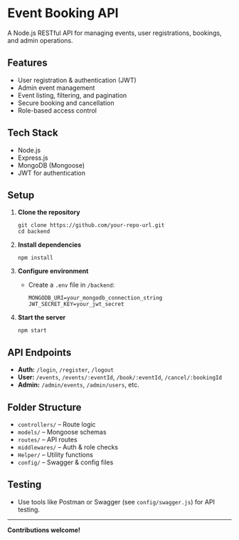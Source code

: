 # Event Booking API

A Node.js RESTful API for managing events, user registrations, bookings, and admin operations.

## Features

- User registration & authentication (JWT)
- Admin event management
- Event listing, filtering, and pagination
- Secure booking and cancellation
- Role-based access control

## Tech Stack

- Node.js
- Express.js
- MongoDB (Mongoose)
- JWT for authentication

## Setup

1. **Clone the repository**
   ```
   git clone https://github.com/your-repo-url.git
   cd backend
   ```

2. **Install dependencies**
   ```
   npm install
   ```

3. **Configure environment**
   - Create a `.env` file in `/backend`:
     ```
     MONGODB_URI=your_mongodb_connection_string
     JWT_SECRET_KEY=your_jwt_secret
     ```

4. **Start the server**
   ```
   npm start
   ```

## API Endpoints

- **Auth:** `/login`, `/register`, `/logout`
- **User:** `/events`, `/events/:eventId`, `/book/:eventId`, `/cancel/:bookingId`
- **Admin:** `/admin/events`, `/admin/users`, etc.

## Folder Structure

- `controllers/` – Route logic
- `models/` – Mongoose schemas
- `routes/` – API routes
- `middlewares/` – Auth & role checks
- `Helper/` – Utility functions
- `config/` – Swagger & config files

## Testing

- Use tools like Postman or Swagger (see `config/swagger.js`) for API testing.

---

**Contributions welcome!**